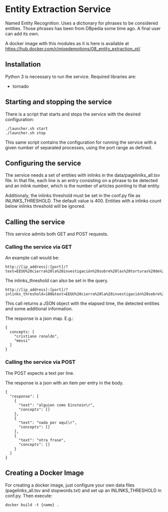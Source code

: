 Entity Extraction Service
======================

Named Entity Recognition. Uses a dictionary for phrases to be considered entities.
Those phrases has been from DBpedia some time ago. A final user can add its own.

A docker image with this modules as it is here is available at https://hub.docker.com/r/mixedemotions/08_entity_extraction_pt/

Installation
------------

Python 3 is necessary to run the service. Required libraries are:
* tornado

Starting and stopping the service
---------------------------------

There is a script that starts and stops the service with the desired configuration:

	./launcher.sh start
	./launcher.sh stop

This same script contains the configuration for running the service with a given
number of separated processes, using the port range as defined.

Configuring the service
-----------------------

The service needs a set of entities with inlinks in the data/pagelinlks_all.tsv file.
In that file, each line is an entry consisting on a phrase to be detected and an inlink number, which is the number of articles pointing to that entity.

Additionaly, the inlinks threshold must be set in the conf.py file as INLINKS_THRESHOLD. The default value is 400. Entities with a inlinks count below inlinks threshold will be ignored.

Calling the service
-------------------

This service admits both GET and POST requests.

### Calling the service via GET

An example call would be:

	http://[ip_address]:[port]/?text=EEUU%20cierra%20la%20investigación%20sobre%20las%20torturas%20de%20la%20CIA%20sin%20acusados


The inlinks_threshold can also be set in the query.

	http://[ip_address]:[port]/?inlinks_threshold=100&text=EEUU%20cierra%20la%20investigación%20sobre%20las%20torturas%20de%20la%20CIA%20sin%20acusados

This call returns a JSON object with the elapsed time, the detected entities and
some additional information.

The response is a json map. E.g.:

    {
      concepts: [
        "cristiano ronaldo",
        "messi"
      ]
    }

### Calling the service via POST

The POST expects a text per line.

The response is a json with an item per entry in the body.


    {
      "response": [
        {
          "text": "alguien como Einstein\r",
          "concepts": []
        },
        {
          "text": "nada por aquí\r",
          "concepts": []
        },
        {
          "text": "otra frase",
          "concepts": []
        }
      ]
    }

Creating a Docker Image
-----------------------
For creating a docker image, just configure your own data files (pagelinks_all.tsv and stopwords.txt) and set up an INLINKS_THRESHOLD in conf.py.
Then execute:

    docker build -t {name} .



